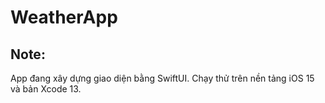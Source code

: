# WeatherApp

## Note: 
App đang xây dựng giao diện bằng SwiftUI.
Chạy thử trên nền tảng iOS 15 và bản Xcode 13.
